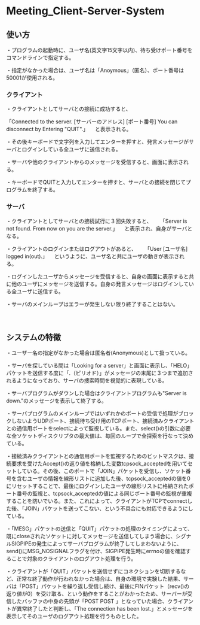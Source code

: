 # Meeting_Client-Server-System
## 使い方
・プログラムの起動時に、ユーザ名(英文字15文字以内)、待ち受けポート番号をコマンドラインで指定する。

・指定がなかった場合は、ユーザ名は「Anoymous」（匿名）、ポート番号は50001が使用される。

### クライアント
・クライアントとしてサーバとの接続に成功すると、

「Connected to the server. [サーバーのアドレス] [ポート番号] You can disconnect by Entering "QUIT".」
　と表示される。

・その後キーボードで文字列を入力してエンターを押すと、発言メッセージがサーバとログインしている全ユーザに送信される。

・サーバや他のクライアントからのメッセージを受信すると、画面に表示される。

・キーボードでQUITと入力してエンターを押すと、サーバとの接続を閉じてプログラムを終了する。

### サーバ
・クライアントとしてサーバとの接続試行に３回失敗すると、
　
 「Server is not found. From now on you are the server.」
　と表示され、自身がサーバとなる。

・クライアントのログインまたはログアウトがあると、
　
 「User [ユーザ名] logged in(out).」
　というように、ユーザ名と共にユーザの動きが表示される。

・ログインしたユーザからメッセージを受信すると、自身の画面に表示すると共に他のユーザにメッセージを送信する。自身の発言メッセージはログインしている全ユーザに送信する。

・サーバのメインループはエラーが発生しない限り終了することはない。

　
## システムの特徴
・ユーザー名の指定がなかった場合は匿名者(Anonymous)として扱っている。

・サーバを探している間は「Looking for a server」と画面に表示し、「HELO」パケットを送信する度に「.（ピリオド）」がメッセージの末尾に３つまで追加されるようになっており、サーバの捜索時間を視覚的に表現している。

・サーバプログラムがダウンした場合はクライアントプログラムも"Server is down."のメッセージを表示して終了する。

・サーバプログラムのメインループではいずれかのポートの受信で処理がブロックしないようUDPポート、接続待ち受け用のTCPポート、接続済みクライアントとの通信用ポートをselectによって監視している。また、select()の引数に必要な全ソケットディスクリプタの最大値は、毎回のループで全探索を行なって決めている。

・接続済みクライアントとの通信用ポートを監視するためのビットマスクは、接続要求を受けたAccept()の返り値を格納した変数tcpsock_acceptedを用いてセットしている。その後、このポートで「JOIN」パケットを受信し、ソケット番号を含むユーザの情報を線形リストに追加した後、tcpsock_acceptedの値を0にリセットすることで、最後にログインしたユーザの線形リストに格納されたポート番号の監視と、tcpsock_acceptedの値による同じポート番号の監視が重複することを防いでいる。また、これによって、クライアントがTCPでconnectした後、「JOIN」パケットを送ってこない、という不具合にも対応できるようにしている。

・「MESG」パケットの送信と「QUIT」パケットの処理のタイミングによって、既にcloseされたソケットに対してメッセージを送信してしまう場合に、シグナルSIGPIPEの発生によってサーバプログラムが終了してしまわないように、send()にMSG_NOSIGNALフラグを付け、SIGPIPE発生時にerrnoの値を確認することで対象のクライアントのログアウト処理を行う。

・クライアントが「QUIT」パケットを送信せずにコネクションを切断するなど、正常な終了動作が行われなかった場合は、自身の環境で実験した結果、サーバは「POST」パケットを繰り返し受信し続け、最後にFINパケット（recv()の返り値が0）を受け取る、という動作をすることがわかったため、サーバーが受信したバッファの中身の先頭が「POST POST 」となっていた場合、クライアントが異常終了したと判断し、「The connection has been lost.」とメッセージを表示してそのユーザのログアウト処理を行うものとした。
